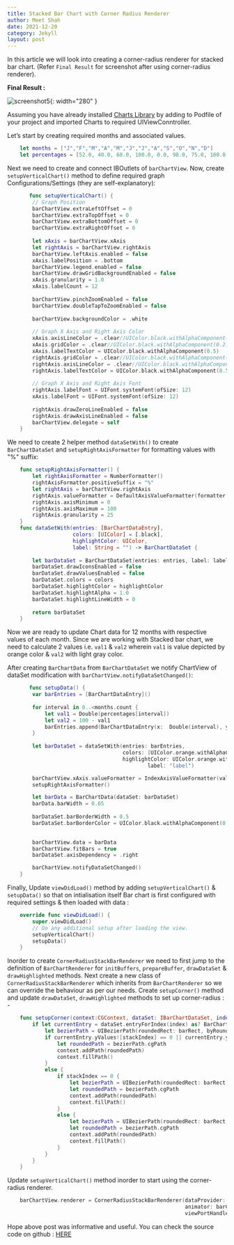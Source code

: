 ```yaml
---
title: Stacked Bar Chart with Corner Radius Renderer
author: Meet Shah
date: 2021-12-20
category: Jekyll
layout: post
---
```


In this article we will look into creating a corner-radius renderer for stacked bar chart.
(Refer `Final Result` for screenshot after using corner-radius renderer).

**Final Result :**

![screenshot5](../../../../assets/Vertical_Stacked_Chart.png){: width="280" }

Assuming you have already installed [Charts Library](https://github.com/danielgindi/Charts) by adding to Podfile of your project and imported Charts to required UIViewConntroller.
 
Let’s start by creating required months and associated values. 

```swift
    let months = ["J","F","M","A","M","J","J","A","S","O","N","D"]
    let percentages = [52.0, 40.0, 68.0, 100.0, 0.0, 98.0, 75.0, 100.0, 20.0, 10.0, 0.0, 99.0]
```

Next we need to create and connect IBOutlets of `barChartView`. 
Now, create `setupVerticalChart()` method to define required graph Configurations/Settings (they are self-explanatory):

```swift
       func setupVerticalChart() {
        // Graph Position
        barChartView.extraLeftOffset = 0
        barChartView.extraTopOffset = 0
        barChartView.extraBottomOffset = 0
        barChartView.extraRightOffset = 0
        
        let xAxis = barChartView.xAxis
        let rightAxis = barChartView.rightAxis
        barChartView.leftAxis.enabled = false
        xAxis.labelPosition = .bottom
        barChartView.legend.enabled = false
        barChartView.drawGridBackgroundEnabled = false
        xAxis.granularity = 1.0
        xAxis.labelCount = 12
        
        barChartView.pinchZoomEnabled = false
        barChartView.doubleTapToZoomEnabled = false
        
        barChartView.backgroundColor = .white
        
        // Graph X Axis and Right Axis Color
        xAxis.axisLineColor = .clear//UIColor.black.withAlphaComponent(0.2)
        xAxis.gridColor = .clear//UIColor.black.withAlphaComponent(0.2)
        xAxis.labelTextColor = UIColor.black.withAlphaComponent(0.5)
        rightAxis.gridColor = .clear//UIColor.black.withAlphaComponent(0.2)
        rightAxis.axisLineColor = .clear//UIColor.black.withAlphaComponent(0.2)
        rightAxis.labelTextColor = UIColor.black.withAlphaComponent(0.5)
        
        // Graph X Axis and Right Axis Font
        rightAxis.labelFont = UIFont.systemFont(ofSize: 12)
        xAxis.labelFont = UIFont.systemFont(ofSize: 12)
        
        rightAxis.drawZeroLineEnabled = false
        rightAxis.drawAxisLineEnabled = false
        barChartView.delegate = self
    }
```

We need to create 2 helper method `dataSetWith()` to create `BarChartDataSet` and `setupRightAxisFormatter` for formatting values with "%" suffix:

```swift
    func setupRightAxisFormatter() {
        let rightAxisFormatter = NumberFormatter()
        rightAxisFormatter.positiveSuffix = "%"
        let rightAxis = barChartView.rightAxis
        rightAxis.valueFormatter = DefaultAxisValueFormatter(formatter: rightAxisFormatter)
        rightAxis.axisMinimum = 0
        rightAxis.axisMaximum = 100
        rightAxis.granularity = 25
    }
    func dataSetWith(entries: [BarChartDataEntry],
                     colors: [UIColor] = [.black],
                     highlightColor: UIColor,
                     label: String = "") -> BarChartDataSet {
        
        let barDataSet = BarChartDataSet(entries: entries, label: label)
        barDataSet.drawIconsEnabled = false
        barDataSet.drawValuesEnabled = false
        barDataSet.colors = colors
        barDataSet.highlightColor = highlightColor
        barDataSet.highlightAlpha = 1.0
        barDataSet.highlightLineWidth = 0
        
        return barDataSet
    }
```

Now we are ready to update Chart data for 12 months with respective values of each month. 
Since we are working with Stacked bar chart, we need to calculate 2 values i.e. `val1` & `val2` 
wherein `val1` is value depicted by orange color & `val2` with light gray color.

After creating `BarChartData` from `BarChartDataSet` we notify ChartView of dataSet modification with `barChartView.notifyDataSetChanged()`:

```swift
       func setupData() {
        var barEntries = [BarChartDataEntry]()
      
        for interval in 0..<months.count {
            let val1 = Double(percentages[interval])
            let val2 = 100 - val1
            barEntries.append(BarChartDataEntry(x:  Double(interval), yValues: [val1, val2]))
        }
        
        let barDataSet = dataSetWith(entries: barEntries,
                                     colors: [UIColor.orange.withAlphaComponent(0.7), UIColor.black.withAlphaComponent(0.1)],
                                     highlightColor: UIColor.orange.withAlphaComponent(1.0),
                                             label: "label")

        barChartView.xAxis.valueFormatter = IndexAxisValueFormatter(values: months)
        setupRightAxisFormatter()

        let barData = BarChartData(dataSet: barDataSet)
        barData.barWidth = 0.65
        
        barDataSet.barBorderWidth = 0.5
        barDataSet.barBorderColor = UIColor.black.withAlphaComponent(0.1)

        
        barChartView.data = barData
        barChartView.fitBars = true
        barDataSet.axisDependency = .right

        barChartView.notifyDataSetChanged()
    }
```
Finally, Update `viewDidLoad()` method  by adding `setupVerticalChart()` & `setupData()` 
so that on intialisation itself Bar chart is first configured with required settings & then loaded with data :

```swift
    override func viewDidLoad() {
        super.viewDidLoad()
        // Do any additional setup after loading the view.
        setupVerticalChart()
        setupData()
    }
```

Inorder to create `CornerRadiusStackBarRenderer` we need to first jump to the definition of `BarChartRenderer` 
for `initBuffers`, `prepareBuffer`, `drawDataSet` & `drawHighlighted` methods. 
Next create a new class of `CornerRadiusStackBarRenderer` which inherits from `BarChartRenderer` so we can override the behaviour as per our needs.
Create `setupCorner()` method and update `drawDataSet`, `drawHighlighted` methods to set up corner-radius : - 

```swift
    func setupCorner(context:CGContext, dataSet: IBarChartDataSet, index: Int, stackIndex:Int, barRect:CGRect) {
        if let currentEntry = dataSet.entryForIndex(index) as? BarChartDataEntry {
            let bezierPath = UIBezierPath(roundedRect: barRect, byRoundingCorners: [.allCorners], cornerRadii: CGSize(width: cornerRadius, height: cornerRadius))
            if currentEntry.yValues![stackIndex] == 0 || currentEntry.yValues![stackIndex] == 100 {
                let roundedPath = bezierPath.cgPath
                context.addPath(roundedPath)
                context.fillPath()
            }
            else {
                if stackIndex == 0 {
                    let bezierPath = UIBezierPath(roundedRect: barRect, byRoundingCorners: [.bottomLeft, .bottomRight], cornerRadii: CGSize(width: cornerRadius, height: cornerRadius))
                    let roundedPath = bezierPath.cgPath
                    context.addPath(roundedPath)
                    context.fillPath()
                }
                else {
                    let bezierPath = UIBezierPath(roundedRect: barRect, byRoundingCorners: [.topLeft, .topRight], cornerRadii: CGSize(width: cornerRadius, height: cornerRadius))
                    let roundedPath = bezierPath.cgPath
                    context.addPath(roundedPath)
                    context.fillPath()
                }
            }
        }
    }
```

Update `setupVerticalChart()` method inorder to start using the corner-radius renderer.

```swift
    barChartView.renderer = CornerRadiusStackBarRenderer(dataProvider: barChartView,
                                                         animator: barChartView.chartAnimator,
                                                         viewPortHandler: barChartView.viewPortHandler)
```


Hope above post was informative and useful. You can check the source code on github : [HERE](https://github.com/iameetshah/verticalBarChartDemo)
